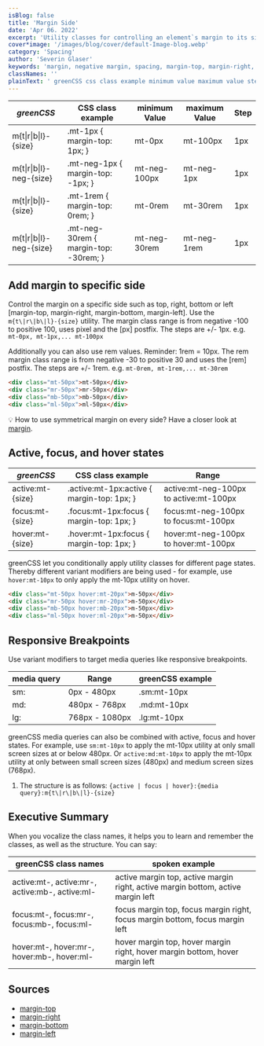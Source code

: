 ```yaml
---
isBlog: false
title: 'Margin Side'
date: 'Apr 06. 2022'
excerpt: 'Utility classes for controlling an element`s margin to its sides.'
cover*image: '/images/blog/cover/default-Image-blog.webp'
category: 'Spacing'
author: 'Severin Glaser'
keywords: 'margin, negative margin, spacing, margin-top, margin-right, margin-bottom, margin-left'
classNames: ''
plainText: ' greenCSS css class example minimum value maximum value step m t r b l size mt-1px margin-top: 1px; mt-0px mt-100px 1px m t r b l -neg size mt-neg-1px margin-top: -1px; mt-neg-100px mt-neg-1px 1px m t r b l size mt-1rem margin-top: 0rem; mt-0rem mt-30rem 1px m t r b l -neg size mt-neg-30rem margin-top: -30rem; mt-neg-30rem mt-neg-1rem 1px add margin to specific side control the margin on a specific side such as top right bottom or left margin-top margin-right margin-bottom margin-left use the `m t r b l size ` utility the margin class range is from negative -100 to positive 100 uses pixel and the px postfix the steps are + 1px e g `mt-0px mt-1px mt-100px` additionally you can also use rem values reminder: 1rem = 10px the rem margin class range is from negative -30 to positive 30 and uses the rem postfix the steps are + 1rem e g `mt-0rem mt-1rem mt-30rem`  💡 how to use symmetrical margin on every side? have a closer look at margin docs spacing-margin active focus and hover states greenCSS css class example range active:mt size active :mt-1px:active margin-top: 1px; active:mt-neg-100px to active:mt-100px focus:mt size focus :mt-1px:focus margin-top: 1px; focus:mt-neg-100px to focus:mt-100px hover:mt size hover :mt-1px:focus margin-top: 1px; hover:mt-neg-100px to hover:mt-100px greenCSS let you conditionally apply utility classes for different page states thereby different variant modifiers are being used for example use `hover:mt-10px` to only apply the mt-10px utility on hover  responsive breakpoints use variant modifiers to target media queries like responsive breakpoints media query range greenCSS example sm: 0px 480px sm:mt-10px md: 480px 768px md:mt-10px lg: 768px 1080px lg:mt-10px greenCSS media queries can also be combined with active focus and hover states for example use `sm:mt-10px` to apply the mt-10px utility at only small screen sizes at or below 480px or `active:md:mt-10px` to apply the mt-10px utility at only between small screen sizes 480px and medium screen sizes 768px 1 the structure is as follows: ` active focus hover : media query :m t r b l size ` executive summary when you vocalize the class names it helps you to learn and remember the classes as well as the structure you can say: greenCSS class names spoken example active:mt active:mr active:mb active:ml active margin top active margin right active margin bottom active margin left focus:mt focus:mr focus:mb focus:ml focus margin top focus margin right focus margin bottom focus margin left hover:mt hover:mr hover:mb hover:ml hover margin top hover margin right hover margin bottom hover margin left sources margin-top https: developer mozilla org en-us docs web css margin-top margin-right https: developer mozilla org en-us docs web css margin-right margin-bottom https: developer mozilla org en-us docs web css margin-bottom margin-left https: developer mozilla org en-us docs web css margin-left '
---
```


| _greenCSS_                | CSS class example                     | minimum Value | maximum Value | Step |
| ------------------------ | ------------------------------------- | ------------- | ------------- | ---- |
| m{t\|r\|b\|l}-{size}     | .mt-1px { margin-top: 1px; }          | mt-0px        | mt-100px      | 1px  |
| m{t\|r\|b\|l}-neg-{size} | .mt-neg-1px { margin-top: -1px; }     | mt-neg-100px  | mt-neg-1px    | 1px  |
| m{t\|r\|b\|l}-{size}     | .mt-1rem { margin-top: 0rem; }        | mt-0rem       | mt-30rem      | 1px  |
| m{t\|r\|b\|l}-neg-{size} | .mt-neg-30rem { margin-top: -30rem; } | mt-neg-30rem  | mt-neg-1rem   | 1px  |

## Add margin to specific side

Control the margin on a specific side such as top, right, bottom or left [margin-top, margin-right, margin-bottom, margin-left]. Use the `m{t\|r\|b\|l}-{size}` utility. The margin class range is from negative -100 to positive 100, uses pixel and the [px] postfix. The steps are +/- 1px. e.g. `mt-0px, mt-1px,... mt-100px`

Additionally you can also use rem values. Reminder: 1rem = 10px. The rem margin class range is from negative -30 to positive 30 and uses the [rem] postfix. The steps are +/- 1rem. e.g. `mt-0rem, mt-1rem,... mt-30rem`

```html
<div class="mt-50px">mt-50px</div>
<div class="mr-50px">mr-50px</div>
<div class="mb-50px">mb-50px</div>
<div class="ml-50px">ml-50px</div>
```

💡 How to use symmetrical margin on every side? Have a closer look at [margin](/docs/spacing-margin).

## Active, focus, and hover states

| _greenCSS_        | CSS class example                           | Range                                  |
| ---------------- | ------------------------------------------- | -------------------------------------- |
| active:mt-{size} | .active\:mt-1px:active { margin-top: 1px; } | active:mt-neg-100px to active:mt-100px |
| focus:mt-{size}  | .focus\:mt-1px:focus { margin-top: 1px; }   | focus:mt-neg-100px to focus:mt-100px   |
| hover:mt-{size}  | .hover\:mt-1px:focus { margin-top: 1px; }   | hover:mt-neg-100px to hover:mt-100px   |

greenCSS let you conditionally apply utility classes for different page states. Thereby different variant modifiers are being used - for example, use `hover:mt-10px` to only apply the mt-10px utility on hover.

```html
<div class="mt-50px hover:mt-20px">m-50px</div>
<div class="mr-50px hover:mr-20px">m-50px</div>
<div class="mb-50px hover:mb-20px">m-50px</div>
<div class="ml-50px hover:ml-20px">m-50px</div>
```

## Responsive Breakpoints

Use variant modifiers to target media queries like responsive breakpoints.

| media query | Range          | greenCSS example |
| ----------- | -------------- | --------------- |
| sm:         | 0px - 480px    | .sm:mt-10px     |
| md:         | 480px - 768px  | .md:mt-10px     |
| lg:         | 768px - 1080px | .lg:mt-10px     |

greenCSS media queries can also be combined with active, focus and hover states. For example, use `sm:mt-10px` to apply the mt-10px utility at only small screen sizes at or below 480px. Or `active:md:mt-10px` to apply the mt-10px utility at only between small screen sizes (480px) and medium screen sizes (768px).

1. The structure is as follows: `{active | focus | hover}:{media query}:m{t\|r\|b\|l}-{size}`

## Executive Summary

When you vocalize the class names, it helps you to learn and remember the classes, as well as the structure. You can say:

| greenCSS class names                            | spoken example                                                                   |
| ---------------------------------------------- | -------------------------------------------------------------------------------- |
| active:mt-, active:mr-, active:mb-, active:ml- | active margin top, active margin right, active margin bottom, active margin left |
| focus:mt-, focus:mr-, focus:mb-, focus:ml-     | focus margin top, focus margin right, focus margin bottom, focus margin left     |
| hover:mt-, hover:mr-, hover:mb-, hover:ml-     | hover margin top, hover margin right, hover margin bottom, hover margin left     |

## Sources

- [margin-top](https://developer.mozilla.org/en-US/docs/Web/CSS/margin-top)
- [margin-right](https://developer.mozilla.org/en-US/docs/Web/CSS/margin-right)
- [margin-bottom](https://developer.mozilla.org/en-US/docs/Web/CSS/margin-bottom)
- [margin-left](https://developer.mozilla.org/en-US/docs/Web/CSS/margin-left)
